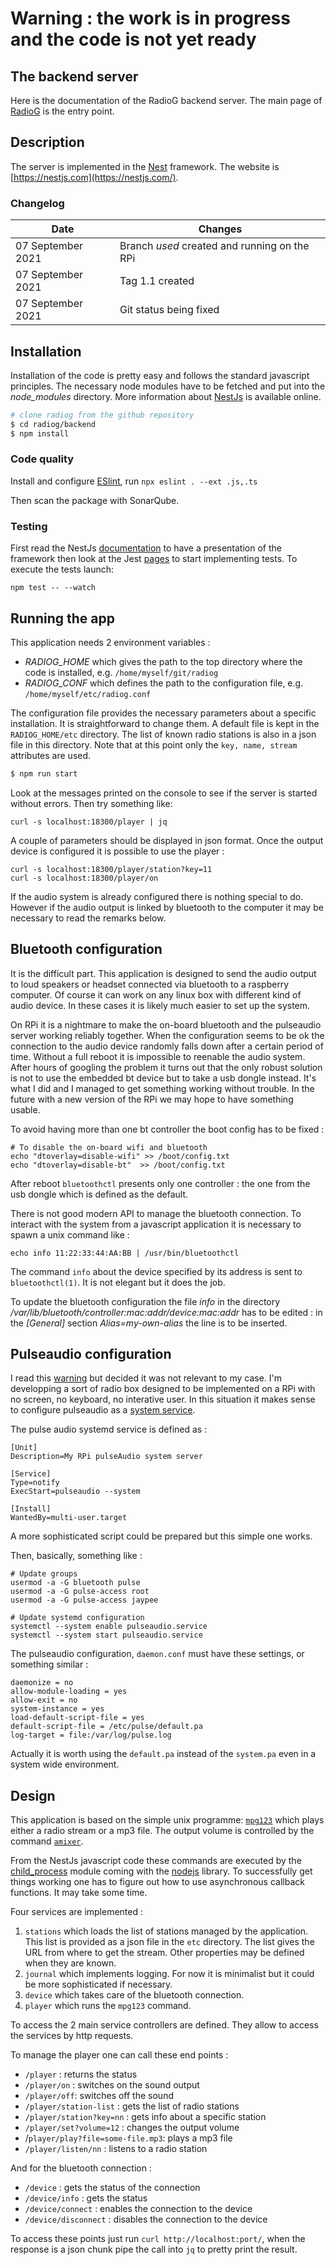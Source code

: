 
# Warning : the work is in progress and the code is not yet ready
## The backend server

Here is the documentation of the RadioG backend server.
The main page of [RadioG](https://github.com/jplf/radiog/blob/master/README.md) is the entry point.

## Description

The server is implemented in the [Nest](https://github.com/nestjs/nest) framework. The website is [https://nestjs.com](https://nestjs.com/).

### Changelog
| Date         | Changes |
|--------------|---------|
| 07 September 2021 | Branch *used* created and running on the RPi |
| 07 September 2021 | Tag 1.1 created |
| 07 September 2021 | Git status being fixed |

## Installation

Installation of the code is pretty easy and follows the standard javascript principles. The necessary node modules have to be fetched and put into the *node_modules* directory. More information about [NestJs](https://docs.nestjs.com) is available online.

```bash
# clone radiog from the github repository
$ cd radiog/backend
$ npm install
```
### Code quality

Install and configure [ESlint](https://eslint.org/), run
`npx eslint . --ext .js,.ts`

Then scan the package with SonarQube.

### Testing

First read the NestJs [documentation](https://docs.nestjs.com/fundamentals/testing) to have a presentation of the framework then look at the Jest [pages](https://jestjs.io/docs/en/getting-started) to start implementing tests. 
To execute the tests launch:
```
npm test -- --watch
```


## Running the app

This application needs 2 environment variables :
* _RADIOG_HOME_ which gives the path to the top directory where the code is installed, e.g. `/home/myself/git/radiog`
* _RADIOG_CONF_ which defines the path to the configuration file, e.g. `/home/myself/etc/radiog.conf`

The configuration file provides the necessary parameters about a specific installation. It is straightforward to change them.
A default file is kept in the `RADIOG_HOME/etc` directory. The list of known radio stations is also in a json file in this directory. Note that at this point only the `key, name, stream` attributes are used.

```bash
$ npm run start
```
Look at the messages printed on the console to see if the server is started without errors. Then try something like:
```
curl -s localhost:18300/player | jq
```
A couple of parameters should be displayed in json format.
Once the output device is configured it is possible to use the player :
```
curl -s localhost:18300/player/station?key=11
curl -s localhost:18300/player/on
```
If the audio system is already configured there is nothing special to do. However if the audio output is linked by bluetooth to the computer it may be necessary to read the remarks below.

## Bluetooth configuration

It is the difficult part. This application is designed to send the audio output to loud speakers or headset connected via bluetooth to a raspberry computer. Of course it can work on any linux box with different kind of audio device. In these cases it is likely much easier to set up the system.

On RPi it is a nightmare to make the on-board bluetooth and the pulseaudio server working reliably together. When the configuration seems to be ok the connection to the audio device randomly falls down after a certain period of time. Without a full reboot it is impossible to reenable the audio system. After hours of googling the problem it turns out that the only robust solution is not to use the embedded bt device but to take a usb dongle instead. It's what I did and I managed to get something working without trouble. In the future with a new version of the RPi we may hope to have something usable.

To avoid having more than one bt controller the boot config has to be fixed :
```
# To disable the on-board wifi and bluetooth
echo "dtoverlay=disable-wifi" >> /boot/config.txt
echo "dtoverlay=disable-bt"  >> /boot/config.txt
```
After reboot `bluetoothctl` presents only one controller : the one from the usb dongle which is defined as the default.

There is not good modern API to manage the bluetooth connection. To interact with the system from a javascript application it is necessary to spawn a unix command like :
```
echo info 11:22:33:44:AA:BB | /usr/bin/bluetoothctl
```
The command `info` about the device specified by its address is sent to `bluetoothctl(1)`. It is not elegant but it does the job.

To update the bluetooth configuration the file _info_ in the directory _/var/lib/bluetooth/controller:mac:addr/device:mac:addr_ has to be edited : in the _[General]_ section _Alias=my-own-alias_ the line is to be inserted.

## Pulseaudio configuration

I read this [warning](https://www.freedesktop.org/wiki/Software/PulseAudio/Documentation/User/WhatIsWrongWithSystemWide/) but decided it was not relevant to my case. I'm developping a sort of radio box designed to be implemented on a RPi with no screen, no keyboard, no interative user. In this situation it makes sense to configure pulseaudio as a [system service](https://www.freedesktop.org/wiki/Software/PulseAudio/Documentation/User/SystemWide/).

The pulse audio systemd service is defined as :
```
[Unit]
Description=My RPi pulseAudio system server

[Service]
Type=notify
ExecStart=pulseaudio --system

[Install]
WantedBy=multi-user.target
```
A more sophisticated script could be prepared but this simple one works.

Then, basically, something like :
```
# Update groups
usermod -a -G bluetooth pulse
usermod -a -G pulse-access root
usermod -a -G pulse-access jaypee

# Update systemd configuration
systemctl --system enable pulseaudio.service
systemctl --system start pulseaudio.service
```
The pulseaudio configuration, `daemon.conf` must have these settings, or something similar :
```
daemonize = no
allow-module-loading = yes
allow-exit = no
system-instance = yes
load-default-script-file = yes
default-script-file = /etc/pulse/default.pa
log-target = file:/var/log/pulse.log
```
Actually it is worth using the `default.pa` instead of the `system.pa` even in a system wide environment.

## Design

This application is based on the simple unix programme: [`mpg123`](https://www.mpg123.de/) which plays either a radio stream or a mp3 file. The output volume is controlled by the command [`amixer`](https://linux.die.net/man/1/amixer).

From the NestJs javascript code these commands are executed by the [child_process](https://nodejs.org/api/child_process.html) module coming with the [nodejs](https://nodejs.org/api/synopsis.html) library. To successfully get things working one has to figure out how to use asynchronous callback functions. It may take some time.

Four services are implemented :
1. `stations` which loads the list of stations managed by the application. This list is provided as a json file in the `etc` directory. The list gives the URL from where to get the stream. Other properties may be defined when they are known.
1. `journal` which implements logging. For now it is minimalist but it could be more sophisticated if necessary.
1. `device` which takes care of the bluetooth connection.
1. `player` which runs the `mpg123` command.

To access the 2 main service controllers are defined. They allow to access the services by http requests.

To manage the player one can call these end points :

* `/player` : returns the status
* `/player/on` : switches on the sound output
* `/player/off`: switches off the sound
* `/player/station-list` : gets the list of radio stations
* `/player/station?key=nn` : gets info about a specific station
* `/player/set?volume=12` : changes the output volume
* /`player/play?file=some-file.mp3`: plays a mp3 file
* `/player/listen/nn` : listens to a radio station

And for the bluetooth connection :

* `/device` : gets the status of the connection
* `/device/info` : gets the status
* `/device/connect` : enables the connection to the device
* `/device/disconnect` : disables the connection to the device

To access these points just run `curl http://localhost:port/`, when the response is a json chunk pipe the call into `jq` to pretty print the result.
